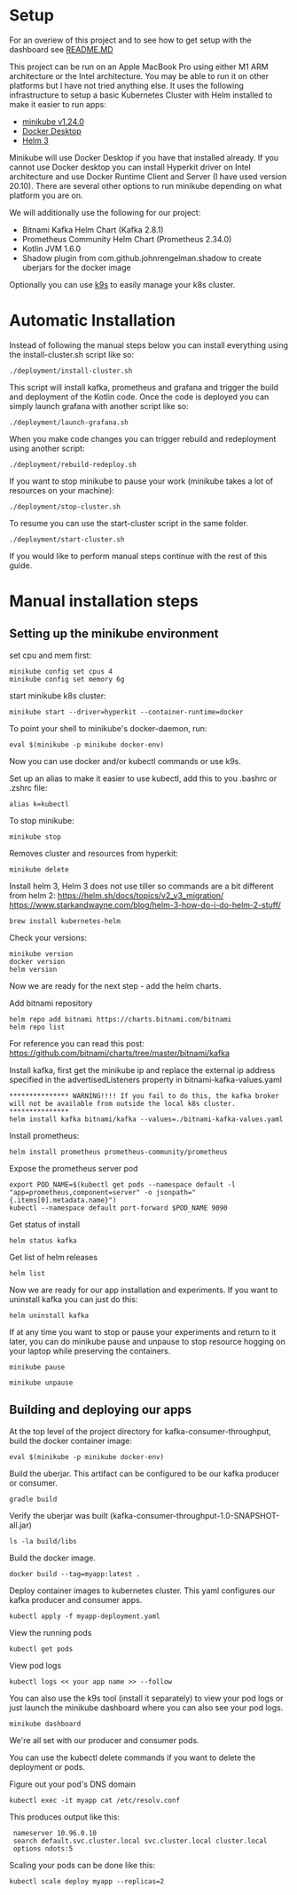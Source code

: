 # Setup
For an overiew of this project and to see how to get setup with the dashboard see [README.MD](../README.MD)

This project can be run on an Apple MacBook Pro using either M1 ARM architecture or the Intel architecture. You may be able to run it on other platforms but I have not tried anything else. It uses the following infrastructure to setup a basic Kubernetes Cluster with Helm installed to make it easier to run apps: 
 - [minikube v1.24.0](https://minikube.sigs.k8s.io/docs/start/)
 - [Docker Desktop](https://docs.docker.com/desktop/install/mac-install/)
 - [Helm 3](https://helm.sh/docs/intro/install/)

Minikube will use Docker Desktop if you have that installed already. If you cannot use Docker desktop you can install Hyperkit driver on Intel architecture and use Docker Runtime Client and Server (I have used version 20.10). There are several other options to run minikube depending on what platform you are on.

We will additionally use the following for our project:
 - Bitnami Kafka Helm Chart (Kafka 2.8.1) 
 - Prometheus Community Helm Chart (Prometheus 2.34.0)
 - Kotlin JVM 1.6.0
 - Shadow plugin from com.github.johnrengelman.shadow to create uberjars for the docker image

Optionally you can use [k9s](https://k9scli.io/topics/install/) to easily manage your k8s cluster.

# Automatic Installation
Instead of following the manual steps below you can install everything using the install-cluster.sh script like so:
```
./deployment/install-cluster.sh
```
This script will install kafka, prometheus and grafana and trigger the build and deployment of the Kotlin code.
Once the code is deployed you can simply launch grafana with another script like so:
````
./deployment/launch-grafana.sh
````
When you make code changes you can trigger rebuild and redeployment using another script:
```
./deployment/rebuild-redeploy.sh
```
If you want to stop minikube to pause your work (minikube takes a lot of resources on your machine):
```
./deployment/stop-cluster.sh
```
To resume you can use the start-cluster script in the same folder.
```
./deployment/start-cluster.sh
```

If you would like to perform manual steps continue with the rest of this guide.

# Manual installation steps

## Setting up the minikube environment

set cpu and mem first:
```
minikube config set cpus 4
minikube config set memory 6g
```

start minikube k8s cluster:
```
minikube start --driver=hyperkit --container-runtime=docker
```

To point your shell to minikube's docker-daemon, run:
```
eval $(minikube -p minikube docker-env)
```
Now you can use docker and/or kubectl commands or use k9s.

Set up an alias to make it easier to use kubectl, add this to you .bashrc or .zshrc file:
```
alias k=kubectl
```

To stop minikube:
```
minikube stop
```

Removes cluster and resources from hyperkit:
```
minikube delete
```

Install helm 3, Helm 3 does not use tiller so commands are a bit different from helm 2:
https://helm.sh/docs/topics/v2_v3_migration/
https://www.starkandwayne.com/blog/helm-3-how-do-i-do-helm-2-stuff/
```
brew install kubernetes-helm
```

Check your versions:
```
minikube version
docker version
helm version
```

Now we are ready for the next step - add the helm charts.

Add bitnami repository
```
helm repo add bitnami https://charts.bitnami.com/bitnami
helm repo list
```
For reference you can read this post: https://github.com/bitnami/charts/tree/master/bitnami/kafka


Install kafka, first get the minikube ip and replace the external ip address specified in the advertisedListeners property in bitnami-kafka-values.yaml 
```
*************** WARNING!!!! If you fail to do this, the kafka broker will not be available from outside the local k8s cluster. ***************
helm install kafka bitnami/kafka --values=./bitnami-kafka-values.yaml
```

Install prometheus:
```
helm install prometheus prometheus-community/prometheus
```

Expose the prometheus server pod
```
export POD_NAME=$(kubectl get pods --namespace default -l "app=prometheus,component=server" -o jsonpath="{.items[0].metadata.name}")
kubectl --namespace default port-forward $POD_NAME 9090
```

Get status of install
```
helm status kafka
```

Get list of helm releases
```
helm list
```

Now we are ready for our app installation and experiments. If you want to uninstall kafka you can just do this:
```
helm uninstall kafka
```

If at any time you want to stop or pause your experiments and return to it later, you can do minikube pause and unpause to stop resource hogging on your laptop while preserving the containers.
```
minikube pause
```
```
minikube unpause
```


## Building and deploying our apps

At the top level of the project directory for kafka-consumer-throughput, build the docker container image:
```
eval $(minikube -p minikube docker-env)
```
Build the uberjar. This artifact can be configured to be our kafka producer or consumer.
```
gradle build
```

Verify the uberjar was built (kafka-consumer-throughput-1.0-SNAPSHOT-all.jar)
```
ls -la build/libs
```

Build the docker image.
```
docker build --tag=myapp:latest .
```

Deploy container images to kubernetes cluster. This yaml configures our kafka producer and consumer apps.
```
kubectl apply -f myapp-deployment.yaml
```

View the running pods
```
kubectl get pods
```

View pod logs 
```
kubectl logs << your app name >> --follow
```

You can also use the k9s tool (install it separately) to view your pod logs or just launch the minikube dashboard where you can also see your pod logs.
```
minikube dashboard
```

We're all set with our producer and consumer pods.

You can use the kubectl delete commands if you want to delete the deployment or pods.


Figure out your pod's DNS domain
```
kubectl exec -it myapp cat /etc/resolv.conf
```
This produces output like this:
```
 nameserver 10.96.0.10
 search default.svc.cluster.local svc.cluster.local cluster.local
 options ndots:5
```

Scaling your pods can be done like this:
```
kubectl scale deploy myapp --replicas=2
```

